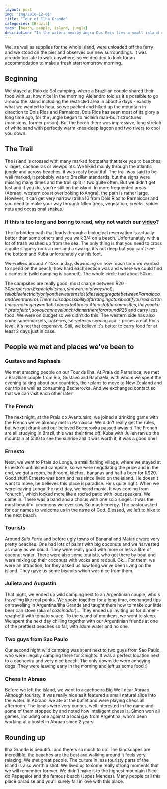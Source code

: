 ```yaml
---
layout: post
img: 'img/2016-12-01'
title: "Tour of Ilha Grande"
categories: [Brazil]
tags: [beach, people, island, jungle]
description: "In the waters nearby Angra Dos Reis lies a small island called Ilha Grande. Its shores are washed to white sand, separated by wild jungle with great diversity of flora and fauna. A tiny footpath connects all these places and we spent a week touring this paradise on Earth. "
---
```


We, as well as supplies for the whole island, were unloaded off the ferry and we stood on the pier and observed our new surroundings. It was already too late to walk anywhere, so we decided to look for an accommodation to make a fresh start tomorrow morning. 

## Beginning

We stayed at Raio de Sol camping, where a Brazilian couple shared their food with us, how nice! In the morning, Alejandro told us it's possible to go around the island including the restricted area in about 5 days - exactly what we wanted to hear, so we packed and hiked up the mountain in direction to Dois Rios and Parnaioca. Dois Rios has seen most of its glory a long time ago, for the jungle began to reclaim man-built structures (mansions, former prison). But the beach there was impressive, long stretch of white sand with perfectly warm  knee-deep lagoon and two rivers to cool you down.  

## The Trail

The island is crossed with many marked footpaths that take you to beaches, villages, cachoeiras or viewpoints. We hiked mainly through the atlantic jungle and across beaches, it was really beautiful. The trail was said to be well marked, it probably was to Brazilian standards, but the signs were missing many times and the trail split in two quite often. But we didn't get lost and if you do, you're still on the island. In more frequented areas (Abraao, western coast overlooking to Angra), the path is rather large. However, it can get very narrow (trilha 16 from Dois Rios to Parnaioca) and you need to make your way through fallen trees, vegetation, creeks, spider nets and occasional snakes.

### If this is too long and boring to read, why not watch our [video](https://m.youtube.com/watch?v=tvt6JdnBnCA "video")?

 The forbidden path that leads through a biological reservation is actually better than some others and you walk 3/4 on a beach. Unfortunately with a lot of trash washed up from the sea. The only thing is that you need to cross a quite slippery rock a river and a swamp, it's not deep but you can't see the bottom and Kuba unfortunately cut his foot.

 We walked around 7-15km a day, depending on how much time we wanted to spend on the beach, how hard each section was and where we could find a campsite (wild camping is banned). The whole circle had about 50km.

The campsites are really good, most charge between R$20-30 per person. Expect a kitchen, shower (not always hot), reliable electricity only on the western side (diesel aggregate between Parnaioca and Aventureiro). There's also a possibility of arranging a taxi boat if you're short on time or no longer want to hike back to Abraao. At most of the campsites, they cook a *prato feito*, so you can have lunch/dinner there for around R$25 and carry less food. We were on budget so we didn't do this. The western side has also some supermarkets, bakeries, sorveterias serving açai - prices are at Rio's level, it's not that expensive. Still, we believe it's better to carry food for at least 2 days just in case.

## People we met and places we've been to

### Gustavo and Raphaela
We met amazing people on our Tour de Ilha. At Praia do Parnaioca, we met a Brazilian couple from Rio, Gustavo and Raphaela, with whom we spent the evening talking about our countries, their plans to move to New Zealand and our trip as well as consuming Becherovka. And we exchanged contact so that we can visit each other later!

### The French
The next night, at the Praia do Aventureiro, we joined a drinking game with the French we've already met in Parnaioca. We didn't really get the rules, but we got drunk and our beloved Becherovka passed away :(  The French are all studying in Brazil, this was their time off. Kuba with Julien ran up the mountain at 5:30 to see the sunrise and it was worth it, it was a good one! 

### Ernesto
Next, we went to Praia do Longa, a small fishing village, where we stayed at Ernesto's unfinished campsite, so we were negotiating the price and in the end, we got a room, bathroom, kitchen, bananas and half a beer for R$20. Good stuff. Ernesto was born and has since lived on the island. He doesn't want to move, he believes this place is paradise. He's quite right. When we were leaving Longa the next day, we heard music. It was coming from "church", which looked more like a roofed patio with loudspeakers. We came in. There was a band and a chorus with one solo singer. It was the most beautiful ceremony we ever saw. So much energy. The pastor asked for our names to welcome us in the name of God. Blessed, we left to hike to the next beach. 

### Tourists
Around *Sitio Forte* and before ugly towns of Bananal and Matariz were very pretty beaches. One had lots of palms with big coconuts and we harvested as many as we could. They were really good with more or less a litre of coconut water. There were also some tourists, who got there by boat and were mixing up their coconuts with vodka and redbull. Ok… For them, we were an attraction, for they asked us how long we've been living on the island. They gave us some biscuits which was nice from them. 

### Julieta and Augustín
That night, we ended up wild camping next to an Argentinian couple, who's travelling like real punks. We spoke together for a long time, exchanged tips on travelling in Argentina/Ilha Grande and taught them how to make our little beer can stove (aka *el cozcinador*)… They ended up inviting us for dinner - spaghetti with tomato sauce. To the sound of monkeys, we went to sleep. We spent the next day chilling together  with our Argentinian friends at one of the prettiest beaches so far, with azure water and no one. 

### Two guys from Sao Paulo
Our second night wild camping was spent next to two guys from Sao Paulo, who were illegally camping there for 3 nights. It was a perfect location next to a cachoeira and very nice beach. The only downside were annoying dogs. They were leaving early in the morning and left us some food :)

### Chess in Abraao
Before we left the island, we went to a cachoeira Big Well near Abraao. Although touristy, it was really nice as it featured a small natural slide into the water. In Abraao, we ate at the buffet and were playing chess all afternoon. The locals were very curious, well interested in the game and some of them stopped by and noted how intelligent chess is. Simon won all games, including one against a local guy from Argentina, who's been working at a hostel in Abraao since 2 years.

## Rounding up

Ilha Grande is beautiful and there's so much to do. The landscapes are incredible, the beaches are the best and walking around it feels very relaxing. We met great people. The culture in less touristy parts of the island is also worth a shot. We lived up to some really strong moments that we will remember forever. We didn't make it to the highest mountain (Pico do Papagaio) and the famous beach (Lopes Mendes). Many people call this place paradise and you'll surely fall in love with this place.
